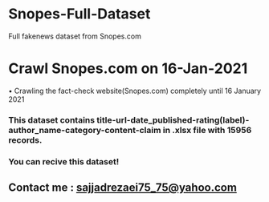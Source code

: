 # Snopes-Full-Dataset
Full fakenews dataset from Snopes.com

# Crawl Snopes.com on 16-Jan-2021

•	Crawling the fact-check website(Snopes.com) completely until 16 January 2021


### This dataset contains title-url-date_published-rating(label)-author_name-category-content-claim in .xlsx file with 15956 records.

### You can recive this dataset! 
## Contact me : sajjadrezaei75_75@yahoo.com


